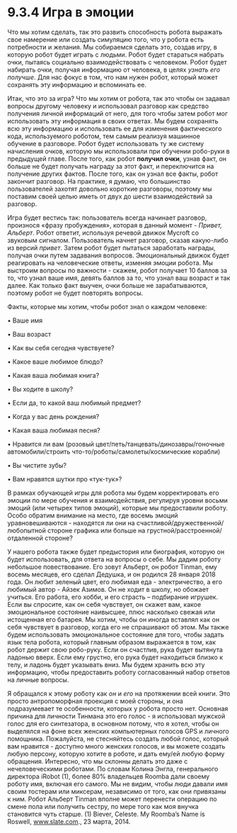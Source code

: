 # 9.3.4 Игра в эмоции

Что мы хотим сделать, так это развить способность робота выражать свое намерение или создать симуляцию того, что у робота есть потребности и желания. Мы собираемся сделать это, создав игру, в которую робот будет играть с людьми. Робот будет стараться набрать очки, пытаясь социально взаимодействовать с человеком. Робот будет набирать очки, получая информацию от человека, в целях _узнать его получше_. Для нас фокус в том, что нам нужен робот, который может сохранять эту информацию и вспоминать ее.

Итак, что это за игра? Что мы хотим от робота, так это чтобы он задавал вопросы другому человеку и использовал разговор как средство получения личной информаций от него, для того чтобы затем робот мог использовать эту информация в своих ответах. Мы будем сохранять всю эту информацию и использовать ее для изменения фактического кода, используемого роботом, тем самым реализуя машинное обучение в разговоре. Робот будет использовать ту же систему начисления очков, которую мы использовали при обучении робо-руки в предыдущей главе. После того, как робот **получил очки**, узнав факт, он больше не будет получать награду за этот факт, и переключится на получение других фактов. После того, как он узнал все факты, робот закончит разговор. На практике, я думаю, что большинство пользователей захотят довольно короткие разговоры, поэтому мы поставим своей целью иметь от двух до шести взаимодействий за разговор.

Игра будет вестись так: пользователь всегда начинает разговор, произнося «фразу пробуждения», которая в данный момент - _Привет, Альберт_. Робот ответит, используя речевой движок Mycroft со звуковым сигналом. Пользователь начнет разговор, сказав какую-либо из версий _привет_. Затем робот будет пытаться заработать награды, получая очки путем задавания вопросов. Эмоциональный движок будет реагировать на человеческие ответы, изменяя эмоции робота. Мы выстроим вопросы по важности - скажем, робот получает 10 баллов за то, что узнал ваше имя, девять баллов за то, что узнал ваш возраст и так далее. Как только факт выучен, очки больше не зарабатываются, поэтому робот не будет повторять вопросы.

Факты, которые мы хотим, чтобы робот знал о каждом человеке:

• Ваше имя 

• Ваш возраст 

• Как вы себя сегодня чувствуете? 

• Какое ваше любимое блюдо? 

• Какая ваша любимая книга? 

• Вы ходите в школу? 

• Если да, то какой ваш любимый предмет? 

• Когда у вас день рождения? 

• Какая ваша любимая песня? 

• Нравится ли вам \(розовый цвет/петь/танцевать/динозавры/гоночные автомобили/строить что-то/роботы/самолеты/космические корабли\) 

• Вы чистите зубы? 

• Вам нравятся шутки про «тук-тук»?

В рамках обучающей игры для робота мы будем корректировать его эмоции по мере обучения и взаимодействия, регулируя уровни восьми эмоций \(или четырех типов эмоций\), которые мы предоставили роботу. Особо обратим внимание на место, где восемь эмоций уравновешиваются - находятся ли они на счастливой/дружественной/любопытной стороне графика или больше на грустной/расстроенной/отдаленной стороне?

У нашего робота также будет предыстория или биография, которую он будет использовать, для ответа на вопросы о себе. Мы дадим роботу небольшое повествование. Его зовут Альберт, он робот Tinman, ему восемь месяцев, его сделал Дедушка, и он родился 28 января 2018 года. Он любит зеленый цвет, его любимая еда - электричество, а его любимый автор - Айзек Азимов. Он не ходит в школу, но обожает учиться. Его работа, его хобби, и его страсть – подбирание игрушек. Если вы спросите, как он себя чувствует, он скажет вам, какое эмоциональное состояние наивысшее, плюс насколько свежая или истощенная его батарея. Мы хотим, чтобы он иногда вставлял как он себя чувствует в разговор, когда его не спрашивают об этом. Мы также будем использовать эмоциональное состояние для того, чтобы задать язык тела робота, который главным образом выражается в том, как робот держит свою робо-руку. Если он счастлив, рука будет вытянута ладонью вверх. Если ему грустно, его рука будет находиться близко к телу, и ладонь будет указывать вниз. Мы будем хранить всю эту информацию, чтобы предоставить роботу согласованный набор ответов на личные вопросы.

Я обращался к этому роботу как _он_ и _его_ на протяжении всей книги. Это просто антропоморфная проекция с моей стороны, и она подразумевает те особенности, которых у робота просто нет. Основная причина для личности Тинмана это его голос - я использовал мужской голос для его синтезатора, в основном потому, что я хотел, чтобы он выделялся на фоне всех женских компьютерных голосов GPS и личного помощника. Пожалуйста, не стесняйтесь создать любой голос, который вам нравится - доступно много женских голосов, и вы можете создать любую персону, которую хотите в роботе, и дать ему/ей любую форму обращения. Интересно, что мы склонны делать это даже с нечеловеческими роботами. По словам Колина Энгла, генерального директора iRobot \(1\), более 80% владельцев Roomba дали своему роботу имя, включая его самого. Мы не видим, чтобы люди давали имя своим тостерам или миксерам, независимо от того, как они привязаны к ним. Робот Альберт Tinman вполне может перенести операцию по смене пола или получить сестру, по мере того как моя внучка становится чуть старше. \(1\) Biever, Celeste. My Roomba’s Name is Roswell, www.slate.com., 23 марта, 2014.

